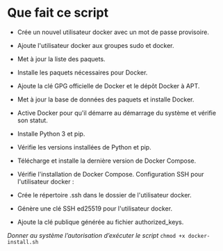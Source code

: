 # Que fait ce script
* Crée un nouvel utilisateur docker avec un mot de passe provisoire.
* Ajoute l'utilisateur docker aux groupes sudo et docker.
* Met à jour la liste des paquets.
* Installe les paquets nécessaires pour Docker.
* Ajoute la clé GPG officielle de Docker et le dépôt Docker à APT.
* Met à jour la base de données des paquets et installe Docker.
* Active Docker pour qu'il démarre au démarrage du système et vérifie son statut.
* Installe Python 3 et pip.
* Vérifie les versions installées de Python et pip.
* Télécharge et installe la dernière version de Docker Compose.
* Vérifie l'installation de Docker Compose.
Configuration SSH pour l'utilisateur docker :

* Crée le répertoire .ssh dans le dossier de l'utilisateur docker.
* Génère une clé SSH ed25519 pour l'utilisateur docker.
* Ajoute la clé publique générée au fichier authorized_keys.

*Donner au système l’autorisation d’exécuter le script* `chmod +x docker-install.sh`
